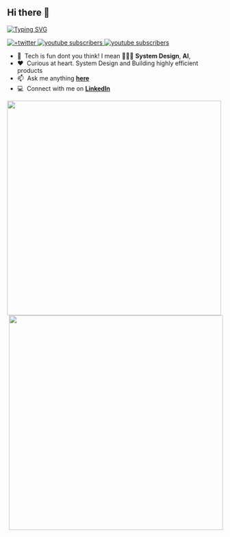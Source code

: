 ## Hi there 👋
[![Typing SVG](https://readme-typing-svg.herokuapp.com?font=arial&color=%2336BCF7&vCenter=true&width=510&height=45&lines=Hello+...+Hi+...+%F0%9F%99%82;I'm+Eric+Kojo+Abbey;An+experienced+website+and+mobile++application+developer)](https://git.io/typing-svg)

<p align="left">
   <a href="https://twitter.com/abbey_kojo">
    <img alt="=twitter" title="Follow me" src="https://custom-icon-badges.herokuapp.com/static/v1?style=for-the-badge&logo=gigman-twitter-1&label=&message=Follow&color=1DA1F2"/>    </a> 
   <a href="https://www.linkedin.com/in/eric-kojo-abbey-54898a12a/">
    <img alt="youtube subscribers" title="let connect" src="https://custom-icon-badges.herokuapp.com/static/v1?style=for-the-badge&logo=gigman-linkedin-1&label=&message=let%27s%20connect&color=2867B2"/>
   </a> 
<!--     <a href="https://www.linkedin.com/in/eric-kojo-abbey-54898a12a/">
    <img alt="youtube subscribers" title="let connect" src="https://custom-icon-badges.herokuapp.com/static/v1?style=for-the-badge&logo=gigman-hackerrank&label=&message=hackerrank&color=2ec866"/>
   </a>  -->
    <a href="https://github.com/Gigman2/gigman2">
    <img alt="youtube subscribers" title="github profile" src="https://custom-icon-badges.herokuapp.com/static/v1?style=for-the-badge&logo=gigman-github&label=&message=profile&color=000000"/>
   </a> 
</p>


<!-- - 📖 &nbsp;I’ve been playing around with some DSA problems and challenges** -->
- :speech_balloon: &nbsp;Tech is fun dont you think! I mean 🤷🏾‍♂️ **System Design**, **AI**, 
- ❤️ &nbsp;Curious at heart. System Design and Building highly efficient products
- :mailbox: &nbsp;Ask me anything **[here](https://github.com/Gigman2/gigman2/issues)**
- :computer: &nbsp;Connect with me on **[LinkedIn](https://www.linkedin.com/in/eric-kojo-abbey-54898a12a/)**

<p  align=center>
  <div align="center">
      <a  href="https://github.com/denvercoder1/github-readme-streak-stats" title="Go to Source">
        <img align="left" width=500 src="https://github-readme-stats.vercel.app/api?username=Gigman2&count_private=true&show_icons=true&theme=radical&hide_rank=true&bg_color=24292f50&hide_border=true&title_color=268bd2&text_color=718CA1&icon_color=718CA1" />
      </a>
    <a>
      <img align="right" width=500 src="https://github-readme-stats.vercel.app/api/top-langs?username=Gigman2&count_private=true&show_icons=true&theme=radical&hide_rank=true&bg_color=24292f50&hide_border=true&title_color=268bd2&text_color=718CA1&icon_color=718CA1" />
    </a>
  </div>
   <br><br><br><br><br><br><br><br><br>
</p>  


